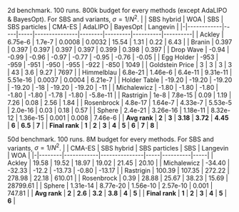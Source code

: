 
2d benchmark. 100 runs. 800k budget for every methods (except AdaLIPO & BayesOpt). For SBS and variants, $\sigma=1/N^2$.
| | SBS hybrid | WOA | SBS | SBS particles | CMA-ES | AdaLIPO | BayesOpt | Langevin |
|-|------------|-----|-----|---------------|--------|---------|----------|----------|
| Ackley | 6.75e-6 | 1.7e-7 | 0.0008 | 0.0032 | 15.54 | 1.31 | 0.22 | 6.43 |
| Branin | 0.397 | 0.397 | 0.397 | 0.397 | 0.397 | 0.399 | 0.398 | 0.397 |
| Drop Wave | -0.94 | -0.99 | -0.96 | -0.97 | -0.77 | -0.95 | -0.76 | -0.05 |
| Egg Holder | -953 | -959 | -951 | -950 | -955 | -922 | -850 | 1049 |
| Goldstein Price | 3 | 3 | 3 | 3 | 43 | 3.6 | 9.27 | 7697 |
| Himmelblau | 6.8e-21 | 1.46e-6 | 6.4e-11 | 9.31e-11 | 5.51e-16 | 0.0037 | 0.0004 | 6.21e-7 |
| Holder Table | -19.20 | -19.20 | -19.20 | -19.20 | -18 | -19.20 | -19.20 | -11 |
| Michalewicz | -1.80 | -1.80 | -1.80 | -1.80 | -1.80 | -1.78 | -1.80 | -5.8e-11 |
| Rastrigin | 1e-8 | 7.8e-15 | 0.09 | 1.19 | 7.26 | 0.08 | 2.56 | 1.84 |
| Rosenbrock | 4.8e-17 | 1.64e-7 | 4.33e-7 | 5.53e-5 | 2.0e-16 | 0.03 | 0.18 | 0.57 |
| Sphere | 2.4e-21 | 3.26e-16 | 1.18e-11 | 8.32e-12 | 1.36e-15 | 0.001 | 0.008 | 7.46e-6 |
| **Avg rank** | **2** | **3** | **3.18** | **3.72** | **4.45** | **6** | **6.5** | **7** |
| **Final rank** | **1** | **2** | **3** | **4** | **5** | **6** | **7** | **8** |

50d benchmark. 100 runs. 8M budget for every methods. For SBS and variants, $\sigma=1/N^2$.
| | CMA-ES | SBS hybrid | SBS particles | SBS | Langevin | WOA |
|-|--------|------------|---------------|-----|----------|-----|
| Ackley | 19.58 | 19.52 | 18.97 | 19.02 | 21.45 | 20.10 |
| Michalewicz | -34.40 | -32.33 | -12.2 | -13.73 | -0.80 | -13.17 |
| Rastrigin | 100.39 | 107.35 | 272.22 | 278.98 | 22.18 | 610.01 |
| Rosenbrock | 0.39 | 28.88 | 25.67 | 38.23 | 15.69 | 28799.61 |
| Sphere | 1.31e-14 | 8.77e-20 | 1.56e-10 | 2.57e-10 | 0.001 | 747.81 |
| **Avg rank** | **2** | **2.6** | **3.2** | **3.8** | **4** | **5** |
| **Final rank** | **1** | **2** | **3** | **4** | **5** | **6** |